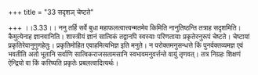 +++
title = "33 सदृशञ् चेष्टते"

+++
।।3.33।। ननु तर्हि सर्वे बुधा महाफलत्वात्त्वन्मतमेव किमिति नानुतिष्ठन्ति
तत्राह सदृशमिति। कैमुत्येनाह ज्ञानवानिति। शास्त्रीयं ज्ञानं सात्विकं
तद्वानपि स्वस्याः परिणतायाः प्रकृतेरनुरूपं चेष्टते। चेष्टायां
प्रकृतिरेवानुगुणहेतुः। प्रकृतिमोहित एवाहमित्यभिज्ञ इति मनुते। न
परोक्तमनुसन्धत्ते किं पुनर्वक्तव्यमज्ञ एवं भवतीति अतो भूतानि सर्वाणि
सात्विकराजसतामसानि स्वभावमनुवर्त्तन्ते वायुं तृणवत्। तत्र निग्रहः
शिक्षणं ऐन्द्रियो वा किं करिष्यति प्रकृतेः प्रबलत्वादित्यर्थः।
